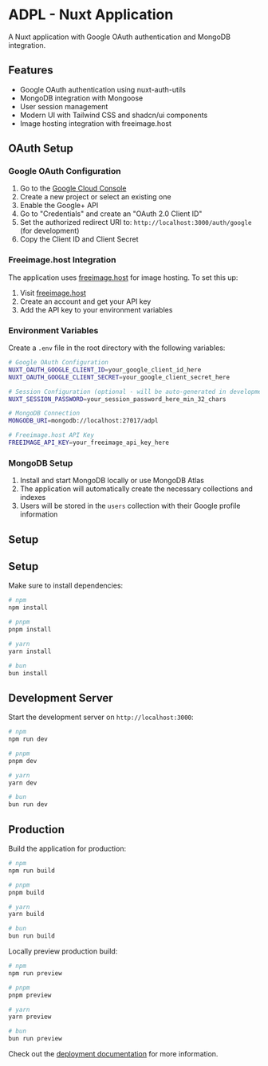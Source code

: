 # ADPL - Nuxt Application

A Nuxt application with Google OAuth authentication and MongoDB integration.

## Features

- Google OAuth authentication using nuxt-auth-utils
- MongoDB integration with Mongoose
- User session management
- Modern UI with Tailwind CSS and shadcn/ui components
- Image hosting integration with freeimage.host

## OAuth Setup

### Google OAuth Configuration

1. Go to the [Google Cloud Console](https://console.cloud.google.com/)
2. Create a new project or select an existing one
3. Enable the Google+ API
4. Go to "Credentials" and create an "OAuth 2.0 Client ID"
5. Set the authorized redirect URI to: `http://localhost:3000/auth/google` (for development)
6. Copy the Client ID and Client Secret

### Freeimage.host Integration

The application uses [freeimage.host](https://freeimage.host/page/api) for image hosting. To set this up:

1. Visit [freeimage.host](https://freeimage.host/page/api)
2. Create an account and get your API key
3. Add the API key to your environment variables

### Environment Variables

Create a `.env` file in the root directory with the following variables:

```bash
# Google OAuth Configuration
NUXT_OAUTH_GOOGLE_CLIENT_ID=your_google_client_id_here
NUXT_OAUTH_GOOGLE_CLIENT_SECRET=your_google_client_secret_here

# Session Configuration (optional - will be auto-generated in development)
NUXT_SESSION_PASSWORD=your_session_password_here_min_32_chars

# MongoDB Connection
MONGODB_URI=mongodb://localhost:27017/adpl

# Freeimage.host API Key
FREEIMAGE_API_KEY=your_freeimage_api_key_here
```

### MongoDB Setup

1. Install and start MongoDB locally or use MongoDB Atlas
2. The application will automatically create the necessary collections and indexes
3. Users will be stored in the `users` collection with their Google profile information

## Setup

## Setup

Make sure to install dependencies:

```bash
# npm
npm install

# pnpm
pnpm install

# yarn
yarn install

# bun
bun install
```

## Development Server

Start the development server on `http://localhost:3000`:

```bash
# npm
npm run dev

# pnpm
pnpm dev

# yarn
yarn dev

# bun
bun run dev
```

## Production

Build the application for production:

```bash
# npm
npm run build

# pnpm
pnpm build

# yarn
yarn build

# bun
bun run build
```

Locally preview production build:

```bash
# npm
npm run preview

# pnpm
pnpm preview

# yarn
yarn preview

# bun
bun run preview
```

Check out the [deployment documentation](https://nuxt.com/docs/getting-started/deployment) for more information.
